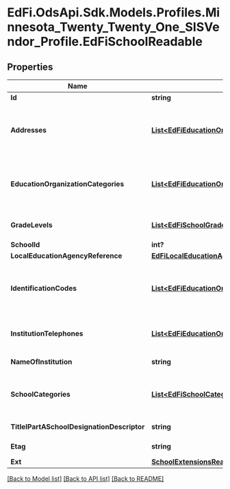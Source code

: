 # EdFi.OdsApi.Sdk.Models.Profiles.Minnesota_Twenty_Twenty_One_SISVendor_Profile.EdFiSchoolReadable
## Properties

Name | Type | Description | Notes
------------ | ------------- | ------------- | -------------
**Id** | **string** |  | 
**Addresses** | [**List&lt;EdFiEducationOrganizationAddressSchoolReadable&gt;**](EdFiEducationOrganizationAddressSchoolReadable.md) | An unordered collection of educationOrganizationAddresses. The set of elements that describes the physical location of the education entity, including the street address, city, state, ZIP code, and ZIP code + 4. | 
**EducationOrganizationCategories** | [**List&lt;EdFiEducationOrganizationCategorySchoolReadable&gt;**](EdFiEducationOrganizationCategorySchoolReadable.md) | An unordered collection of educationOrganizationCategories. The classification of the education agency within the geographic boundaries of a state according to the level of administrative and operational control granted by the state. | 
**GradeLevels** | [**List&lt;EdFiSchoolGradeLevelReadable&gt;**](EdFiSchoolGradeLevelReadable.md) | An unordered collection of schoolGradeLevels. The grade levels served at the school. | 
**SchoolId** | **int?** | The identifier assigned to a school. | 
**LocalEducationAgencyReference** | [**EdFiLocalEducationAgencyReference**](EdFiLocalEducationAgencyReference.md) |  | [optional] 
**IdentificationCodes** | [**List&lt;EdFiEducationOrganizationIdentificationCodeSchoolReadable&gt;**](EdFiEducationOrganizationIdentificationCodeSchoolReadable.md) | An unordered collection of educationOrganizationIdentificationCodes. A unique number or alphanumeric code assigned to an education organization by a school, school system, a state, or other agency or entity. | [optional] 
**InstitutionTelephones** | [**List&lt;EdFiEducationOrganizationInstitutionTelephoneSchoolReadable&gt;**](EdFiEducationOrganizationInstitutionTelephoneSchoolReadable.md) | An unordered collection of educationOrganizationInstitutionTelephones. The 10-digit telephone number, including the area code, for the education entity. | [optional] 
**NameOfInstitution** | **string** | The full, legally accepted name of the institution. | 
**SchoolCategories** | [**List&lt;EdFiSchoolCategoryReadable&gt;**](EdFiSchoolCategoryReadable.md) | An unordered collection of schoolCategories. The one or more categories of school. For example: High School, Middle School, and/or Elementary School. | [optional] 
**TitleIPartASchoolDesignationDescriptor** | **string** | Denotes the Title I Part A designation for the school. | [optional] 
**Etag** | **string** | A unique system-generated value that identifies the version of the resource. | [optional] 
**Ext** | [**SchoolExtensionsReadable**](SchoolExtensionsReadable.md) |  | [optional] 

[[Back to Model list]](../README.md#documentation-for-models) [[Back to API list]](../README.md#documentation-for-api-endpoints) [[Back to README]](../README.md)

